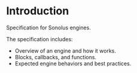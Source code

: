 # Introduction

Specification for Sonolus engines.

The specification includes:

-   Overview of an engine and how it works.
-   Blocks, callbacks, and functions.
-   Expected engine behaviors and best practices.
